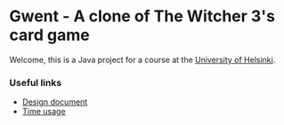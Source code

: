 # Gwent - A clone of The Witcher 3's card game #

Welcome, this is a Java project for a course at the [University of Helsinki][1].

### Useful links ###
- [Design document][2]
- [Time usage][3]
<!-- Links -->
[1]: https://www.cs.helsinki.fi/home/
[2]: https://github.com/doc97/Gwent/tree/master/documentation/topic-description.md
[3]: https://github.com/doc97/Gwent/tree/master/documentation/time.md
